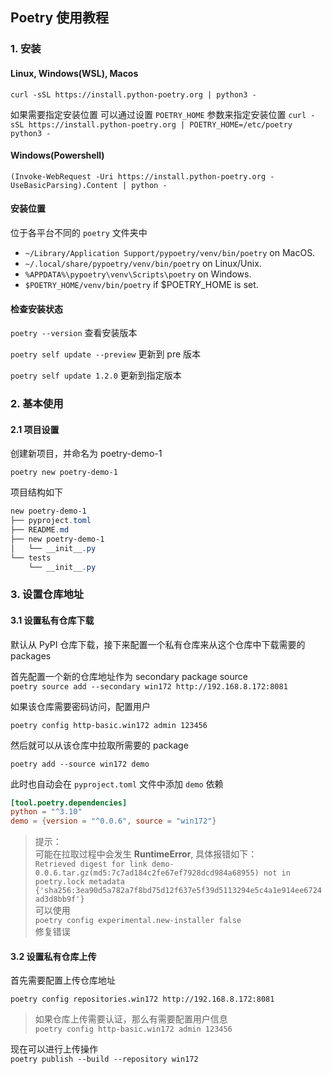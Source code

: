 ## Poetry 使用教程

### 1. 安装

#### Linux, Windows(WSL), Macos  
`curl -sSL https://install.python-poetry.org | python3 -`

如果需要指定安装位置
可以通过设置 `POETRY_HOME` 参数来指定安装位置
`curl -sSL https://install.python-poetry.org | POETRY_HOME=/etc/poetry python3 -`

#### Windows(Powershell)
`(Invoke-WebRequest -Uri https://install.python-poetry.org -UseBasicParsing).Content | python -`


#### 安装位置  
位于各平台不同的 `poetry` 文件夹中

- `~/Library/Application Support/pypoetry/venv/bin/poetry` on MacOS.
- `~/.local/share/pypoetry/venv/bin/poetry` on Linux/Unix.
- `%APPDATA%\pypoetry\venv\Scripts\poetry` on Windows.
- `$POETRY_HOME/venv/bin/poetry` if $POETRY_HOME is set.

#### 检查安装状态

`poetry --version` 查看安装版本

`poetry self update --preview` 更新到 pre 版本

`poetry self update 1.2.0` 更新到指定版本

### 2. 基本使用

#### 2.1 项目设置

创建新项目，并命名为 poetry-demo-1

`poetry new poetry-demo-1`

项目结构如下
```powershell
new poetry-demo-1
├── pyproject.toml
├── README.md
├── new poetry-demo-1
│   └── __init__.py
└── tests
    └── __init__.py
```

### 3. 设置仓库地址

#### 3.1 设置私有仓库下载

默认从 PyPI 仓库下载，接下来配置一个私有仓库来从这个仓库中下载需要的 packages

首先配置一个新的仓库地址作为 secondary package source  
`poetry source add --secondary win172 http://192.168.8.172:8081`

如果该仓库需要密码访问，配置用户

`poetry config http-basic.win172 admin 123456`

然后就可以从该仓库中拉取所需要的 package

`poetry add --source win172 demo`

此时也自动会在 `pyproject.toml` 文件中添加 `demo` 依赖

```toml
[tool.poetry.dependencies]
python = "^3.10"
demo = {version = "^0.0.6", source = "win172"}
```

> 提示：  
> 可能在拉取过程中会发生 **RuntimeError**, 具体报错如下：  
> `Retrieved digest for link demo-0.0.6.tar.gz(md5:7c7ad184c2fe67ef7928dcd984a68955) not in poetry.lock metadata {'sha256:3ea90d5a782a7f8bd75d12f637e5f39d5113294e5c4a1e914ee6724ad3d8bb9f'}`  
> 可以使用  
> `poetry config experimental.new-installer false`   
> 修复错误

#### 3.2 设置私有仓库上传

首先需要配置上传仓库地址

`poetry config repositories.win172 http://192.168.8.172:8081`

> 如果仓库上传需要认证，那么有需要配置用户信息  
> `poetry config http-basic.win172 admin 123456`

现在可以进行上传操作  
`poetry publish --build --repository win172`